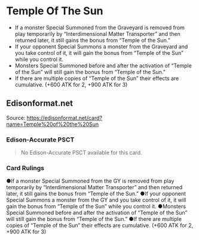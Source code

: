 # Temple Of The Sun

*   If a monster Special Summoned from the Graveyard is removed from play temporarily by “Interdimensional Matter Transporter” and then returned later, it still gains the bonus from “Temple of the Sun.”
*   If your opponent Special Summons a monster from the Graveyard and you take control of it, it will gain the bonus from “Temple of the Sun” while you control it.
*   Monsters Special Summoned before and after the activation of “Temple of the Sun” will still gain the bonus from “Temple of the Sun.”
*   If there are multiple copies of “Temple of the Sun” their effects are cumulative. (+600 ATK for 2, +900 ATK for 3)

## Edisonformat.net

Source: https://edisonformat.net/card?name=Temple%20of%20the%20Sun

### Edison-Accurate PSCT

> No Edison-Accurate PSCT available for this card.

### Card Rulings

●If a monster Special Summoned from the GY is removed from play temporarily by “Interdimensional Matter Transporter” and then returned later, it still gains the bonus from “Temple of the Sun.”
●If your opponent Special Summons a monster from the GY and you take control of it, it will gain the bonus from “Temple of the Sun” while you control it.
●Monsters Special Summoned before and after the activation of “Temple of the Sun” will still gain the bonus from “Temple of the Sun.”
●If there are multiple copies of “Temple of the Sun” their effects are cumulative. (+600 ATK for 2, +900 ATK for 3)
            